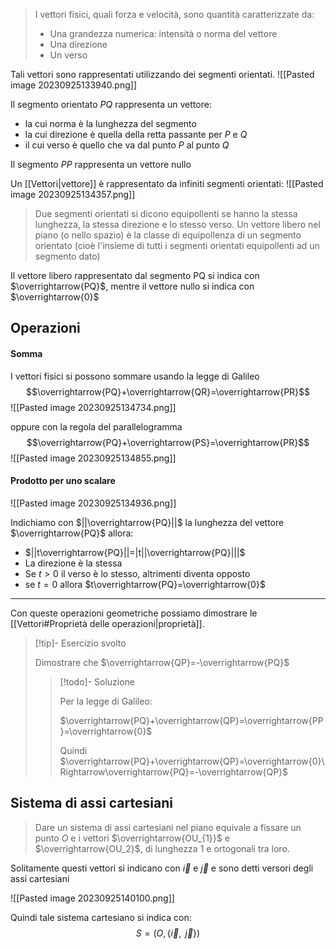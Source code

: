 > I vettori fisici, quali forza e velocità, sono quantità caratterizzate da:
> - Una grandezza numerica: intensità o norma del vettore
> - Una direzione
> - Un verso

Tali vettori sono rappresentati utilizzando dei segmenti orientati.
![[Pasted image 20230925133940.png]]

Il segmento orientato $PQ$ rappresenta un vettore:
- la cui norma è la lunghezza del segmento
- la cui direzione è quella della retta passante per $P$ e $Q$
- il cui verso è quello che va dal punto $P$ al punto $Q$

Il segmento $PP$ rappresenta un vettore nullo

Un [[Vettori|vettore]] è rappresentato da infiniti segmenti orientati:
![[Pasted image 20230925134357.png]]

> Due segmenti orientati si dicono equipollenti se hanno la stessa lunghezza, la stessa direzione e lo stesso verso. Un vettore libero nel piano (o nello spazio) è la classe di equipollenza di un segmento orientato (cioè l'insieme di tutti i segmenti orientati equipollenti ad un segmento dato)

Il vettore libero rappresentato dal segmento PQ si indica con $\overrightarrow{PQ}$, mentre il vettore nullo si indica con $\overrightarrow{0}$

## Operazioni

#### Somma

I vettori fisici si possono sommare usando la legge di Galileo
$$\overrightarrow{PQ}+\overrightarrow{QR}=\overrightarrow{PR}$$
![[Pasted image 20230925134734.png]]

oppure con la regola del parallelogramma
$$\overrightarrow{PQ}+\overrightarrow{PS}=\overrightarrow{PR}$$
![[Pasted image 20230925134855.png]]

#### Prodotto per uno scalare

![[Pasted image 20230925134936.png]]

Indichiamo con $||\overrightarrow{PQ}||$ la lunghezza del vettore $\overrightarrow{PQ}$ allora:
- $||t\overrightarrow{PQ}||=|t||\overrightarrow{PQ}|||$
- La direzione è la stessa
- Se $t>0$ il verso è lo stesso, altrimenti diventa opposto
- se $t=0$ allora $t\overrightarrow{PQ}=\overrightarrow{0}$
---

Con queste operazioni geometriche possiamo dimostrare le [[Vettori#Proprietà delle operazioni|proprietà]].

>[!tip]- Esercizio svolto
>
>Dimostrare che $\overrightarrow{QP}=-\overrightarrow{PQ}$
>
>>[!todo]- Soluzione
>>
>>Per la legge di Galileo:
>>
>>$\overrightarrow{PQ}+\overrightarrow{QP}=\overrightarrow{PP}=\overrightarrow{0}$
>>
>>Quindi $\overrightarrow{PQ}+\overrightarrow{QP}=\overrightarrow{0}\Rightarrow\overrightarrow{PQ}=-\overrightarrow{QP}$

## Sistema di assi cartesiani

> Dare un sistema di assi cartesiani nel piano equivale a fissare un punto $O$ e i vettori $\overrightarrow{OU_{1}}$ e $\overrightarrow{OU_2}$, di lunghezza 1 e ortogonali tra loro.

Solitamente questi vettori si indicano con $\overrightarrow{i}$ e $\overrightarrow{j}$ e sono detti versori degli assi cartesiani

![[Pasted image 20230925140100.png]]

Quindi tale sistema cartesiano si indica con:$$S=(O,\{\overrightarrow{i},\text{ }\overrightarrow{j}\})$$
